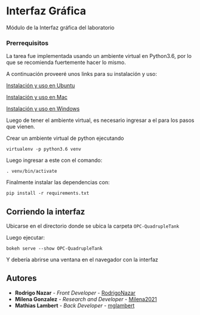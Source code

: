 # Interfaz Gráfica

Módulo de la Interfaz gráfica del laboratorio

### Prerrequisitos

La tarea fue implementada usando un ambiente virtual en Python3.6, por lo que se recomienda fuertemente hacer lo mismo.

A continuación proveeré unos links para su instalación y uso:

[Instalación y uso en Ubuntu](https://www.digitalocean.com/community/tutorials/como-instalar-python-3-y-configurar-un-entorno-de-programacion-en-ubuntu-18-04-guia-de-inicio-rapido-es)

[Instalación y uso en Mac](https://sourabhbajaj.com/mac-setup/Python/virtualenv.html)

[Instalación y uso en Windows](https://programwithus.com/learn-to-code/Pip-and-virtualenv-on-Windows/)

Luego de tener el ambiente virtual, es necesario ingresar a el para los pasos que vienen.

Crear un ambiente virtual de python ejecutando

```
virtualenv -p python3.6 venv
```

Luego ingresar a este con el comando:

```
. venv/bin/activate
```

Finalmente instalar las dependencias con:

```
pip install -r requirements.txt
```

## Corriendo la interfaz

Ubicarse en el directorio donde se ubica la carpeta ```OPC-QuadrupleTank```

Luego ejecutar:

```
bokeh serve --show OPC-QuadrupleTank
```

Y debería abrirse una ventana en el navegador con la interfaz


## Autores

* **Rodrigo Nazar** - *Front Developer* - [RodrigoNazar](https://github.com/RodrigoNazar)
* **Milena Gonzalez** - *Research and Developer* - [Milena2021](https://github.com/Milena2021)
* **Mathias Lambert** - *Back Developer* - [mglambert](https://github.com/mglambert)
